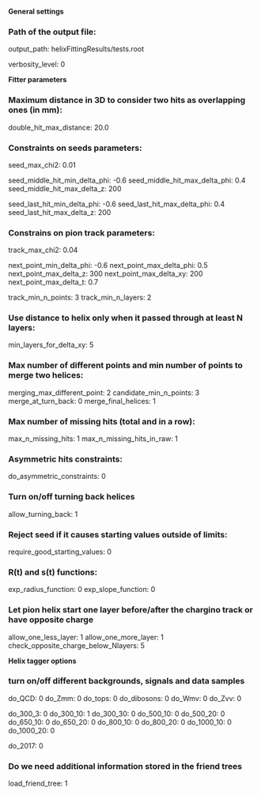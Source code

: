 **General settings**

### Path of the output file:
output_path: helixFittingResults/tests.root

verbosity_level:  0

**Fitter parameters**

### Maximum distance in 3D to consider two hits as overlapping ones (in mm):
double_hit_max_distance:            20.0

### Constraints on seeds parameters:
seed_max_chi2:                             0.01

seed_middle_hit_min_delta_phi:   -0.6
seed_middle_hit_max_delta_phi:   0.4
seed_middle_hit_max_delta_z:     200

seed_last_hit_min_delta_phi:       -0.6
seed_last_hit_max_delta_phi:       0.4
seed_last_hit_max_delta_z:          200

### Constrains on pion track parameters:
track_max_chi2:                             0.04

next_point_min_delta_phi:             -0.6
next_point_max_delta_phi:             0.5
next_point_max_delta_z:                300
next_point_max_delta_xy:              200
next_point_max_delta_t:                0.7

track_min_n_points:                       3
track_min_n_layers:                       2

### Use distance to helix only when it passed through at least N layers:
min_layers_for_delta_xy:                5

### Max number of different points and min number of points to merge two helices:
merging_max_different_point:         2
candidate_min_n_points:                3
merge_at_turn_back:                      0
merge_final_helices:                        1

### Max number of missing hits (total and in a row):
max_n_missing_hits:                       1
max_n_missing_hits_in_raw:           1

### Asymmetric hits constraints:
do_asymmetric_constraints:           0

### Turn on/off turning back helices
allow_turning_back:                         1

### Reject seed if it causes starting values outside of limits:
require_good_starting_values:        0

### R(t) and s(t) functions:
exp_radius_function:        0
exp_slope_function:         0

### Let pion helix start one layer before/after the chargino track or have opposite charge
allow_one_less_layer: 1
allow_one_more_layer: 1
check_opposite_charge_below_Nlayers: 5




**Helix tagger options**

### turn on/off different backgrounds, signals and data samples
do_QCD:         0
do_Zmm:         0
do_tops:          0
do_dibosons:   0
do_Wmv:         0
do_Zvv:           0

do_300_3:       0
do_300_10:     1
do_300_30:     0
do_500_10:     0
do_500_20:     0
do_650_10:     0
do_650_20:     0
do_800_10:     0
do_800_20:     0
do_1000_10:   0
do_1000_20:   0

do_2017:         0

### Do we need additional information stored in the friend trees
load_friend_tree: 1



